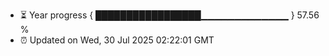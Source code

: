 - ⏳ Year progress { █████████████████▁▁▁▁▁▁▁▁▁▁▁▁▁ } 57.56 %
- ⏰ Updated on Wed, 30 Jul 2025 02:22:01 GMT

